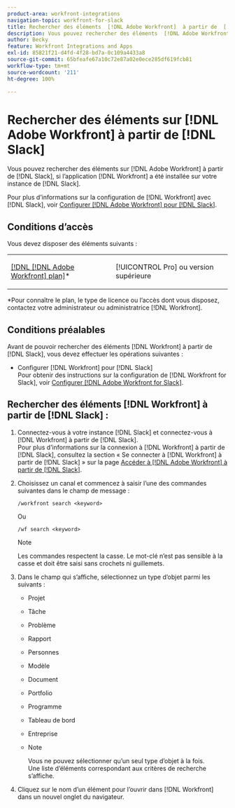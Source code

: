 ```yaml
---
product-area: workfront-integrations
navigation-topic: workfront-for-slack
title: Rechercher des éléments  [!DNL Adobe Workfront]  à partir de  [!DNL Slack]
description: Vous pouvez rechercher des éléments  [!DNL Adobe Workfront]  à partir de l’application  [!DNL Slack], if your instance of Slack has had the [!DNL Workfront]  installée.
author: Becky
feature: Workfront Integrations and Apps
exl-id: 85821f21-d4fd-4f28-bd7a-0c109a4433a8
source-git-commit: 65bfeafe67a10c72e87a02e0ece285df619fcb81
workflow-type: tm+mt
source-wordcount: '211'
ht-degree: 100%

---
```


# Rechercher des éléments sur [!DNL Adobe Workfront] à partir de [!DNL Slack]

Vous pouvez rechercher des éléments sur [!DNL Adobe Workfront] à partir de [!DNL Slack], si l’application [!DNL Workfront] a été installée sur votre instance de [!DNL Slack].

Pour plus d’informations sur la configuration de [!DNL Workfront] avec [!DNL Slack], voir [Configurer  [!DNL Adobe Workfront]  pour  [!DNL Slack]](../../workfront-integrations-and-apps/using-workfront-with-slack/configure-workfront-for-slack.md).

## Conditions d’accès

Vous devez disposer des éléments suivants :

<table style="table-layout:auto"> 
 <col> 
 </col> 
 <col> 
 </col> 
 <tbody> 
  <tr> 
   <td role="rowheader"><a href="https://www.workfront.com/plans?lang=fr" target="_blank">[!DNL [!DNL Adobe Workfront] plan]</a>*</td> 
   <td> <p>[!UICONTROL Pro] ou version supérieure</p> </td> 
  </tr> 
 </tbody> 
</table>

&#42;Pour connaître le plan, le type de licence ou l’accès dont vous disposez, contactez votre administrateur ou administratrice [!DNL Workfront].

## Conditions préalables

Avant de pouvoir rechercher des éléments [!DNL Workfront] à partir de [!DNL Slack], vous devez effectuer les opérations suivantes :

* Configurer [!DNL Workfront] pour [!DNL Slack]\
   Pour obtenir des instructions sur la configuration de [!DNL Workfront for Slack], voir [Configurer  [!DNL Adobe Workfront for Slack]](../../workfront-integrations-and-apps/using-workfront-with-slack/configure-workfront-for-slack.md).

## Rechercher des éléments [!DNL Workfront] à partir de [!DNL Slack] :

1. Connectez-vous à votre instance [!DNL Slack] et connectez-vous à [!DNL Workfront] à partir de [!DNL Slack].\
   Pour plus d’informations sur la connexion à [!DNL Workfront] à partir de [!DNL Slack], consultez la section « Se connecter à [!DNL Workfront] à partir de [!DNL Slack] » sur la page [Accéder à  [!DNL Adobe Workfront]  à partir de  [!DNL Slack]](../../workfront-integrations-and-apps/using-workfront-with-slack/access-workfront-from-slack.md).

1. Choisissez un canal et commencez à saisir l’une des commandes suivantes dans le champ de message :

   `/workfront search <keyword>`

   Ou

   `/wf search <keyword>`

   >[!NOTE]
   >
   >Les commandes respectent la casse. Le mot-clé n’est pas sensible à la casse et doit être saisi sans crochets ni guillemets.

1. Dans le champ qui s’affiche, sélectionnez un type d’objet parmi les suivants :

   * Projet
   * Tâche
   * Problème
   * Rapport
   * Personnes
   * Modèle
   * Document
   * Portfolio
   * Programme
   * Tableau de bord
   * Entreprise
   * Note

     Vous ne pouvez sélectionner qu’un seul type d’objet à la fois.\
      Une liste d’éléments correspondant aux critères de recherche s’affiche.

1. Cliquez sur le nom d’un élément pour l’ouvrir dans [!DNL Workfront] dans un nouvel onglet du navigateur.
